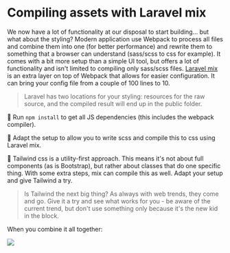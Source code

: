 # Compiling assets with Laravel mix

We now have a lot of functionality at our disposal to start building... but what about the styling?
Modern application use Webpack to process all files and combine them into one (for better performance) and rewrite them to something that a browser can understand (sass/scss to css for example).
It comes with a bit more setup than a simple UI tool, but offers a lot of functionality and isn't limited to compiling only sass/scss files.
[Laravel mix](https://laracasts.com/series/learn-laravel-mix/episodes/1) is an extra layer on top of Webpack that allows for easier configuration.
It can bring your config file from a couple of 100 lines to 10.

> Laravel has two locations for your styling: resources for the raw source, and the compiled result will end up in the public folder.

🌱 Run `npm install` to get all JS dependencies (this includes the webpack compiler).

🌱 Adapt the setup to allow you to write scss and compile this to css using Laravel mix.

🌳 Tailwind css is a utility-first approach. This means it's not about full components (as is Bootstrap), but rather about classes that do one specific thing. With some extra steps, mix can compile this as well. Adapt your setup and give Tailwind a try.

> Is Tailwind the next big thing? As always with web trends, they come and go. Give it a try and see what works for you - be aware of the current trend, but don't use something only because it's the new kid in the block.

When you combine it all together:

![](images/combining-it-all.gif)